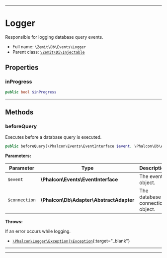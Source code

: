 ***

# Logger

Responsible for logging database query events.



* Full name: `\Zemit\Db\Events\Logger`
* Parent class: [`\Zemit\Di\Injectable`](../../Di/Injectable.md)



## Properties


### inProgress



```php
public bool $inProgress
```






***

## Methods


### beforeQuery

Executes before a database query is executed.

```php
public beforeQuery(\Phalcon\Events\EventInterface $event, \Phalcon\Db\Adapter\AbstractAdapter $connection): void
```








**Parameters:**

| Parameter | Type | Description |
|-----------|------|-------------|
| `$event` | **\Phalcon\Events\EventInterface** | The event object. |
| `$connection` | **\Phalcon\Db\Adapter\AbstractAdapter** | The database connection object. |




**Throws:**
<p>If an error occurs while logging.</p>

- [`\Phalcon\Logger\Exception|\Exception`](https://docs.phalcon.io/latest/api/){:target="_blank"}



***


***
